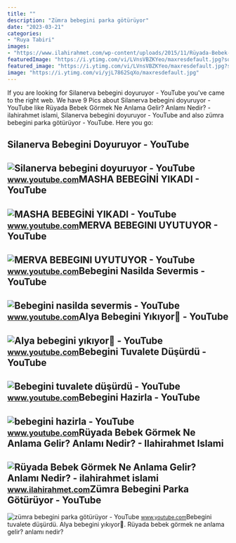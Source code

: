 ```yaml
---
title: ""
description: "Zümra bebegini parka götürüyor"
date: "2023-03-21"
categories:
- "Ruya Tabiri"
images:
- "https://www.ilahirahmet.com/wp-content/uploads/2015/11/Rüyada-Bebek-Görmek-Ne-Anlama-Gelir.jpg"
featuredImage: "https://i.ytimg.com/vi/LVnsVBZKYeo/maxresdefault.jpg?sqp=-oaymwEmCIAKENAF8quKqQMa8AEB-AHIAYAC6AKKAgwIABABGGUgWShSMA8=&amp;rs=AOn4CLCauHrNyLFv_Eu6chBLq1wO_vKhZw"
featured_image: "https://i.ytimg.com/vi/LVnsVBZKYeo/maxresdefault.jpg?sqp=-oaymwEmCIAKENAF8quKqQMa8AEB-AHIAYAC6AKKAgwIABABGGUgWShSMA8=&amp;rs=AOn4CLCauHrNyLFv_Eu6chBLq1wO_vKhZw"
image: "https://i.ytimg.com/vi/yjL7862SqXo/maxresdefault.jpg"
---
```


If you are looking for Silanerva bebegini doyuruyor - YouTube you've came to the right web. We have 9 Pics about Silanerva bebegini doyuruyor - YouTube like Rüyada Bebek Görmek Ne Anlama Gelir? Anlamı Nedir? - ilahirahmet islami, Silanerva bebegini doyuruyor - YouTube and also zümra bebegini parka götürüyor - YouTube. Here you go:

Silanerva Bebegini Doyuruyor - YouTube
--------------------------------------

 ![Silanerva bebegini doyuruyor - YouTube](https://i.ytimg.com/vi/bxdHBgawgeE/maxresdefault.jpg?sqp=-oaymwEmCIAKENAF8quKqQMa8AEB-AHOBYACgAqKAgwIABABGHIgVig4MA8=&rs=AOn4CLBGvnuwcPJZiwR4kir14rB9nUYOKA) <small>www.youtube.com</small>MASHA BEBEGİNİ YIKADI - YouTube
-------------------------------

 ![MASHA BEBEGİNİ YIKADI - YouTube](https://i.ytimg.com/vi/UXtEgviipLE/maxresdefault.jpg?sqp=-oaymwEmCIAKENAF8quKqQMa8AEB-AH-CYAC0AWKAgwIABABGGUgVChdMA8=&rs=AOn4CLBNDlfsaBbcEkWRrbtnmVpGRivZsg) <small>www.youtube.com</small>MERVA BEBEGINI UYUTUYOR - YouTube
---------------------------------

 ![MERVA BEBEGINI UYUTUYOR - YouTube](https://i.ytimg.com/vi/_5ssOKBCQ_c/maxresdefault.jpg) <small>www.youtube.com</small>Bebegini Nasilda Severmis - YouTube
-----------------------------------

 ![Bebegini nasilda severmis - YouTube](https://i.ytimg.com/vi/LVnsVBZKYeo/maxresdefault.jpg?sqp=-oaymwEmCIAKENAF8quKqQMa8AEB-AHIAYAC6AKKAgwIABABGGUgWShSMA8=&rs=AOn4CLCauHrNyLFv_Eu6chBLq1wO_vKhZw) <small>www.youtube.com</small>Alya Bebegini Yıkıyor🙈 - YouTube
--------------------------------

 ![Alya bebegini yıkıyor🙈 - YouTube](https://i.ytimg.com/vi/yjL7862SqXo/maxresdefault.jpg) <small>www.youtube.com</small>Bebegini Tuvalete Düşürdü - YouTube
-----------------------------------

 ![Bebegini tuvalete düşürdü - YouTube](https://i.ytimg.com/vi/sthpD3bDPx8/maxresdefault.jpg) <small>www.youtube.com</small>Bebegini Hazirla - YouTube
--------------------------

 ![bebegini hazirla - YouTube](https://i.ytimg.com/vi/9oyLn4ailAc/maxres2.jpg?sqp=-oaymwEoCIAKENAF8quKqQMcGADwAQH4AYICgALgA4oCDAgAEAEYZSBSKGUwDw==&rs=AOn4CLCLaxLjfUMacoDTLzzexfsn_3Io_g) <small>www.youtube.com</small>Rüyada Bebek Görmek Ne Anlama Gelir? Anlamı Nedir? - Ilahirahmet Islami
-----------------------------------------------------------------------

 ![Rüyada Bebek Görmek Ne Anlama Gelir? Anlamı Nedir? - ilahirahmet islami](https://www.ilahirahmet.com/wp-content/uploads/2015/11/Rüyada-Bebek-Görmek-Ne-Anlama-Gelir.jpg) <small>www.ilahirahmet.com</small>Zümra Bebegini Parka Götürüyor - YouTube
----------------------------------------

 ![zümra bebegini parka götürüyor - YouTube](https://i.ytimg.com/vi/lFGDVmuErsc/maxresdefault.jpg?sqp=-oaymwEmCIAKENAF8quKqQMa8AEB-AH-CYAC0AWKAgwIABABGGUgXChOMA8=&rs=AOn4CLDZJg8MMF_PYPMkX_MSBWe8j7fzYw) <small>www.youtube.com</small>Bebegini tuvalete düşürdü. Alya bebegini yıkıyor🙈. Rüyada bebek görmek ne anlama gelir? anlamı nedir?
